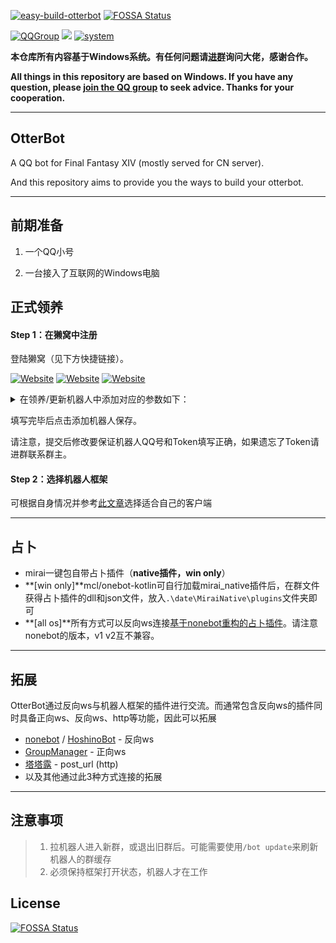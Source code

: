 [![easy-build-otterbot](https://socialify.git.ci/yimo0908/easy-build-otterbot/image?description=1&logo=https%3A%2F%2Fraw.githubusercontent.com%2Fyimo0908%2Feasy-build-otterbot%2Fmain%2Fotter.jpg&owner=1&theme=Light)](https://github.com/Bluefissure/OtterBot/wiki/%E9%A2%86%E5%85%BB%E6%96%87%E6%A1%A3)
[![FOSSA Status](https://app.fossa.com/api/projects/git%2Bgithub.com%2Fyimo0908%2Feasy-build-otterbot.svg?type=shield)](https://app.fossa.com/projects/git%2Bgithub.com%2Fyimo0908%2Feasy-build-otterbot?ref=badge_shield)

[![QQGroup](https://img.shields.io/badge/QQ%20Group-660557003-brightgreen)](https://jq.qq.com/?_wv=1027&k=2ecQU6AV)            [![](https://img.shields.io/badge/OtterBot-Bluefissure-brightgreen)](https://github.com/Bluefissure/OtterBot)            [![system](https://img.shields.io/badge/system-Windows-brightgreen)](https://next.itellyou.cn/Original/Index)

**本仓库所有内容基于Windows系统。有任何问题请[进群](https://jq.qq.com/?_wv=1027&k=2ecQU6AV)询问大佬，感谢合作。**

**All things in this repository are based on Windows. If you have any question, please [join the QQ group](https://jq.qq.com/?_wv=1027&k=2ecQU6AV) to seek advice. Thanks for your cooperation.**

---

## OtterBot

A QQ bot for Final Fantasy XIV (mostly served for CN server).

And this repository aims to provide you the ways to build your otterbot.

---

## 前期准备

1. 一个QQ小号

2. 一台接入了互联网的Windows电脑

## 正式领养

#### Step 1：在獭窝中注册

登陆獭窝（见下方快捷链接）。

[![Website](https://img.shields.io/website?label=%20%E4%B8%BB%20%E7%AA%9D%20&style=social&up_message=link&url=https%3A%2F%2Fxn--v9x.net%2F)](https://xn--v9x.net/)  [![Website](https://img.shields.io/website?label=%20%E7%AC%94%20%E7%AA%9D%20&style=social&up_message=link&url=https%3A%2F%2Fbot.pencilss.top%2F)](https://bot.pencilss.top/) [![Website](https://img.shields.io/website?label=%20%E9%A3%8E%20%E7%AA%9D%20&style=social&up_message=link&url=https%3A%2F%2Fbotapi.dead-war.cn%2F)](https://botapi.dead-war.cn/)

<details><summary>在领养/更新机器人中添加对应的参数如下：</summary>

- 昵称(长度>2)：机器人的名字，你可以叫他獭獭2号，或者自己起名字

- QQ账号：机器人QQ号

- 主人QQ：你自己的QQ号

- Access Token(长度>5)：自定义这个机器人连接时的认证码，可以任意但不得为空。后续会用到请务必记下。

- Tuling Token：是否采用自定义的图灵机器人token，如不使用请留空，将自动移交獭獭的聊天机器人。

</details>

填写完毕后点击添加机器人保存。

请注意，提交后修改要保证机器人QQ号和Token填写正确，如果遗忘了Token请进群联系群主。

#### Step 2：选择机器人框架

可根据自身情况并参考[此文章](./doc/README.md)选择适合自己的客户端

---

## 占卜

- mirai一键包自带占卜插件（**native插件，win only**）
- **[win only]**mcl/onebot-kotlin可自行加载mirai_native插件后，在群文件获得占卜插件的dll和json文件，放入`.\date\MiraiNative\plugins`文件夹即可
- **[all os]**所有方式可以反向ws连接[基于nonebot重构的占卜插件](https://github.com/LittleNightmare/onebot_Astrologian_FFXIV)。请注意nonebot的版本，v1 v2互不兼容。

---

## 拓展

OtterBot通过反向ws与机器人框架的插件进行交流。而通常包含反向ws的插件同时具备正向ws、反向ws、http等功能，因此可以拓展

- [nonebot](https://docs.nonebot.dev/) / [HoshinoBot](https://github.com/Ice-Cirno/HoshinoBot)  - 反向ws
- [GroupManager](https://github.com/Yiwen-Chan/GroupManager) - 正向ws
- [塔塔露](http://tataru.aoba.vip/main.php)  - post_url (http)
- 以及其他通过此3种方式连接的拓展

---

## 注意事项

> 1. 拉机器人进入新群，或退出旧群后。可能需要使用`/bot update`来刷新机器人的群缓存
> 2. 必须保持框架打开状态，机器人才在工作



## License
[![FOSSA Status](https://app.fossa.com/api/projects/git%2Bgithub.com%2Fyimo0908%2Feasy-build-otterbot.svg?type=large)](https://app.fossa.com/projects/git%2Bgithub.com%2Fyimo0908%2Feasy-build-otterbot?ref=badge_large)